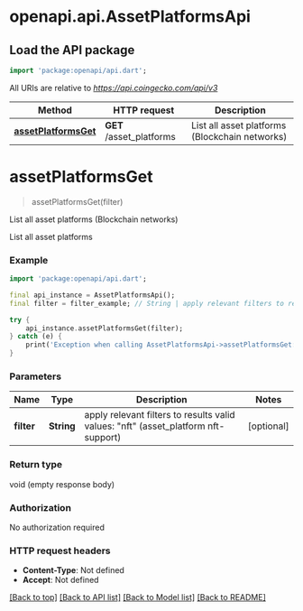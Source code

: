 # openapi.api.AssetPlatformsApi

## Load the API package
```dart
import 'package:openapi/api.dart';
```

All URIs are relative to *https://api.coingecko.com/api/v3*

Method | HTTP request | Description
------------- | ------------- | -------------
[**assetPlatformsGet**](AssetPlatformsApi.md#assetplatformsget) | **GET** /asset_platforms | List all asset platforms (Blockchain networks)


# **assetPlatformsGet**
> assetPlatformsGet(filter)

List all asset platforms (Blockchain networks)

List all asset platforms

### Example
```dart
import 'package:openapi/api.dart';

final api_instance = AssetPlatformsApi();
final filter = filter_example; // String | apply relevant filters to results  valid values: \"nft\" (asset_platform nft-support)

try {
    api_instance.assetPlatformsGet(filter);
} catch (e) {
    print('Exception when calling AssetPlatformsApi->assetPlatformsGet: $e\n');
}
```

### Parameters

Name | Type | Description  | Notes
------------- | ------------- | ------------- | -------------
 **filter** | **String**| apply relevant filters to results  valid values: \"nft\" (asset_platform nft-support) | [optional] 

### Return type

void (empty response body)

### Authorization

No authorization required

### HTTP request headers

 - **Content-Type**: Not defined
 - **Accept**: Not defined

[[Back to top]](#) [[Back to API list]](../README.md#documentation-for-api-endpoints) [[Back to Model list]](../README.md#documentation-for-models) [[Back to README]](../README.md)

